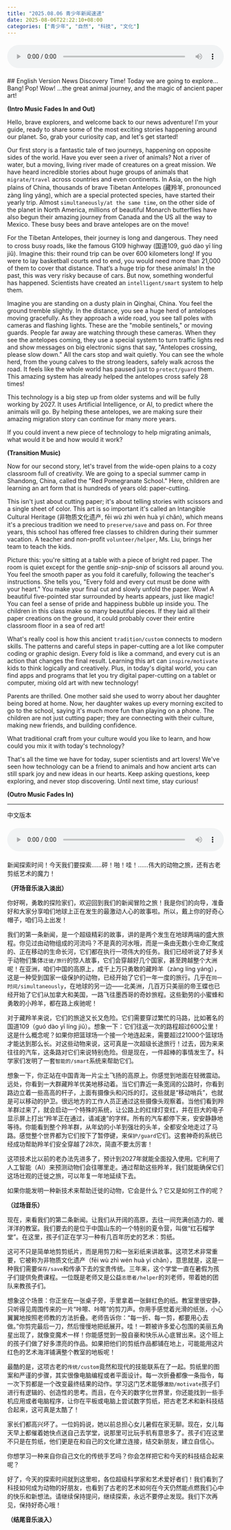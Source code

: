 ```yaml
---
title: "2025.08.06 青少年新闻速递"
date: 2025-08-06T22:22:10+08:00
categories: ["青少年", "自然", "科技", "文化"]
---
```

<audio controls style="width: 100%; max-width: 900px; margin: 1.5em 0; display: block;">
<source src="/mp3/teen_news/20250806.en.mp3" type="audio/mpeg">
</audio>
## English Version
News Discovery Time! Today we are going to explore... Bang! Pop! Wow! ...the great animal journey, and the magic of ancient paper art!

**(Intro Music Fades In and Out)**

Hello, brave explorers, and welcome back to our news adventure! I'm your guide, ready to share some of the most exciting stories happening around our planet. So, grab your curiosity cap, and let's get started!

Our first story is a fantastic tale of two journeys, happening on opposite sides of the world. Have you ever seen a river of animals? Not a river of water, but a moving, living river made of creatures on a great mission. We have heard incredible stories about huge groups of animals that `migrate/travel` across countries and even continents. In Asia, on the high plains of China, thousands of brave Tibetan Antelopes (藏羚羊, pronounced zàng líng yáng), which are a special protected species, have started their yearly trip. Almost `simultaneously/at the same time`, on the other side of the planet in North America, millions of beautiful Monarch butterflies have also begun their amazing journey from Canada and the US all the way to Mexico. These busy bees and brave antelopes are on the move!

For the Tibetan Antelopes, their journey is long and dangerous. They need to cross busy roads, like the famous G109 highway (国道109, guó dào yī líng jiǔ). Imagine this: their round trip can be over 600 kilometers long! If you were to lay basketball courts end to end, you would need more than 21,000 of them to cover that distance. That’s a huge trip for these animals! In the past, this was very risky because of cars. But now, something wonderful has happened. Scientists have created an `intelligent/smart` system to help them.

Imagine you are standing on a dusty plain in Qinghai, China. You feel the ground tremble slightly. In the distance, you see a huge herd of antelopes moving gracefully. As they approach a wide road, you see tall poles with cameras and flashing lights. These are the "mobile sentinels," or moving guards. People far away are watching through these cameras. When they see the antelopes coming, they use a special system to turn traffic lights red and show messages on big electronic signs that say, "Antelopes crossing, please slow down." All the cars stop and wait quietly. You can see the whole herd, from the young calves to the strong leaders, safely walk across the road. It feels like the whole world has paused just to `protect/guard` them. This amazing system has already helped the antelopes cross safely 28 times!

This technology is a big step up from older systems and will be fully working by 2027. It uses Artificial Intelligence, or AI, to predict where the animals will go. By helping these antelopes, we are making sure their amazing migration story can continue for many more years.

If you could invent a new piece of technology to help migrating animals, what would it be and how would it work?

**(Transition Music)**

Now for our second story, let's travel from the wide-open plains to a cozy classroom full of creativity. We are going to a special summer camp in Shandong, China, called the "Red Pomegranate School." Here, children are learning an art form that is hundreds of years old: paper-cutting.

This isn't just about cutting paper; it's about telling stories with scissors and a single sheet of color. This art is so important it's called an Intangible Cultural Heritage (非物质文化遗产, fēi wù zhì wén huà yí chǎn), which means it's a precious tradition we need to `preserve/save` and pass on. For three years, this school has offered free classes to children during their summer vacation. A teacher and non-profit `volunteer/helper`, Ms. Liu, brings her team to teach the kids.

Picture this: you're sitting at a table with a piece of bright red paper. The room is quiet except for the gentle *snip-snip-snip* of scissors all around you. You feel the smooth paper as you fold it carefully, following the teacher's instructions. She tells you, "Every fold and every cut must be done with your heart." You make your final cut and slowly unfold the paper. Wow! A beautiful five-pointed star surrounded by hearts appears, just like magic! You can feel a sense of pride and happiness bubble up inside you. The children in this class make so many beautiful pieces. If they laid all their paper creations on the ground, it could probably cover their entire classroom floor in a sea of red art!

What's really cool is how this ancient `tradition/custom` connects to modern skills. The patterns and careful steps in paper-cutting are a lot like computer coding or graphic design. Every fold is like a command, and every cut is an action that changes the final result. Learning this art can `inspire/motivate` kids to think logically and creatively. Plus, in today's digital world, you can find apps and programs that let you try digital paper-cutting on a tablet or computer, mixing old art with new technology!

Parents are thrilled. One mother said she used to worry about her daughter being bored at home. Now, her daughter wakes up every morning excited to go to the school, saying it's much more fun than playing on a phone. The children are not just cutting paper; they are connecting with their culture, making new friends, and building confidence.

What traditional craft from your culture would you like to learn, and how could you mix it with today's technology?

That's all the time we have for today, super scientists and art lovers! We've seen how technology can be a friend to animals and how ancient arts can still spark joy and new ideas in our hearts. Keep asking questions, keep exploring, and never stop discovering. Until next time, stay curious!

**(Outro Music Fades In)**

  ---
  中文版本
<audio controls style="width: 100%; max-width: 900px; margin: 1.5em 0; display: block;">
    <source src="/mp3/teen_news/20250806.cn.mp3"
  type="audio/mpeg">
  </audio>
  新闻探索时间！今天我们要探索……砰！啪！哇！……伟大的动物之旅，还有古老剪纸艺术的魔力！

**（开场音乐淡入淡出）**

你好啊，勇敢的探险家们，欢迎回到我们的新闻冒险之旅！我是你们的向导，准备好和大家分享咱们地球上正在发生的最激动人心的故事啦。所以，戴上你的好奇心帽子，咱们马上出发！

我们的第一条新闻，是一个超级精彩的故事，讲的是两个发生在地球两端的盛大旅程。你见过由动物组成的河流吗？不是真的河水哦，而是一条由无数小生命汇聚成的、正在移动的生命长河，它们都在执行一项伟大的任务。我们已经听说了好多关于动物们集体`迁徙/旅行`的惊人故事，它们会穿越好几个国家，甚至跨越整个大洲呢！在亚洲，咱们中国的高原上，成千上万只勇敢的藏羚羊（zàng líng yáng），这是一种受到国家一级保护的动物，已经开始了它们一年一度的旅行。几乎在`同一时间/simultaneously`，在地球的另一边——北美洲，几百万只美丽的帝王蝶也已经开始了它们从加拿大和美国，一路飞往墨西哥的奇妙旅程。这些勤劳的小蜜蜂和勇敢的小羚羊，都在路上疾驰呢！

对于藏羚羊来说，它们的旅途又长又危险。它们需要穿过繁忙的马路，比如著名的国道109（guó dào yī líng jiǔ）。想象一下：它们往返一次的路程超过600公里！这是什么概念呢？如果你把篮球场一个接一个地连起来，需要超过21000个篮球场才能达到那么长。对这些动物来说，这可真是一次超级长途旅行！过去，因为来来往往的汽车，这条路对它们来说特别危险。但是现在，一件超棒的事情发生了。科学家们发明了一套`智能的/smart`系统来帮助它们。

想象一下，你正站在中国青海一片尘土飞扬的高原上。你感觉到地面在轻微震动。远处，你看到一大群藏羚羊优美地移动着。当它们靠近一条宽阔的公路时，你看到路边立着一些高高的杆子，上面有摄像头和闪烁的灯。这些就是“移动哨兵”，也就是可以移动的护卫。很远地方的工作人员正通过这些摄像头观察着。当他们看到羚羊群过来了，就会启动一个特殊的系统，让公路上的红绿灯变红，并在巨大的电子显示屏上打出“羚羊正在通过，请减速”的字样。所有的汽车都停下来，安安静静地等待。你能看到整个羚羊群，从年幼的小羊到强壮的头羊，全都安全地走过了马路。感觉整个世界都为它们按下了暂停键，来`保护/guard`它们。这套神奇的系统已经成功帮助羚羊们安全穿越了28次，简直不要太厉害！

这项技术比以前的老办法先进多了，预计到2027年就能全面投入使用。它利用了人工智能（AI）来预测动物们会往哪里走。通过帮助这些羚羊，我们就能确保它们这场壮观的迁徙之旅，可以年复一年地延续下去。

如果你能发明一种新技术来帮助迁徙的动物，它会是什么？它又是如何工作的呢？

**（过场音乐）**

现在，来看我们的第二条新闻。让我们从开阔的高原，去往一间充满创造力的、暖洋洋的教室。我们要去的是位于中国山东的一个特别的夏令营，叫做“红石榴学堂”。在这里，孩子们正在学习一种有几百年历史的艺术：剪纸。

这可不只是简单地剪剪纸片，而是用剪刀和一张彩纸来讲故事。这项艺术非常重要，它被称为非物质文化遗产（fēi wù zhì wén huà yí chǎn），意思就是，这是一种我们需要`保存/save`和传承下去的宝贵传统。三年来，这个学堂一直在暑假为孩子们提供免费课程。一位既是老师又是公益`志愿者/helper`的刘老师，带着她的团队来教孩子们。

想象这个场景：你正坐在一张桌子旁，手里拿着一张鲜红色的纸。教室里很安静，只听得见周围传来的一片“咔嚓、咔嚓”的剪刀声。你用手感觉着光滑的纸张，小心翼翼地按照老师教的方法折叠。老师告诉你：“每一折、每一剪，都要用心去做。”你剪完最后一刀，然后慢慢地把纸展开。哇！一颗被许多爱心包围的美丽五角星出现了，就像变魔术一样！你能感觉到一股自豪和快乐从心底冒出来。这个班上的孩子们做了好多漂亮的作品。如果把他们的剪纸作品都铺在地上，可能能用这片红色的艺术海洋铺满整个教室的地板呢！

最酷的是，这项古老的`传统/custom`竟然和现代的技能联系在了一起。剪纸里的图案和严谨的步骤，其实很像电脑编程或者平面设计。每一次折叠都像一条指令，每一次下剪都是一个改变最终结果的动作。学习这门艺术能够`激励/motivate`孩子们进行有逻辑的、创造性的思考。而且，在今天的数字化世界里，你还能找到一些手机应用或者电脑程序，让你在平板或电脑上尝试数字剪纸，把古老艺术和新科技结合起来，这可真是太酷了！

家长们都高兴坏了。一位妈妈说，她以前总担心女儿暑假在家无聊。现在，女儿每天早上都催着她快点送自己去学堂，说那里可比玩手机有意思多了。孩子们在这里不只是在剪纸，他们更是在和自己的文化建立连接，结交新朋友，建立自信心。

你想学习一种来自你自己文化的传统手艺吗？你会怎样把它和今天的科技结合起来呢？

好了，今天的探索时间就到这里啦，各位超级科学家和艺术爱好者们！我们看到了科技如何成为动物的好朋友，也看到了古老的艺术如何在今天仍然能点燃我们心中的快乐和新想法。请继续保持提问，继续探索，永远不要停止发现。我们下次再见，保持好奇心哦！

**（结尾音乐淡入）**